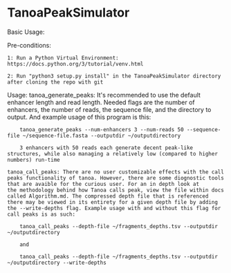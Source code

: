 # TanoaPeakSimulator
Basic Usage:

Pre-conditions:

    1: Run a Python Virtual Environment: https://docs.python.org/3/tutorial/venv.html

    2: Run "python3 setup.py install" in the TanoaPeakSimulator directory after cloning the repo with git

Usage:
    tanoa_generate_peaks: It's recommended to use the default enhancer length and read length. Needed flags
    are the number of enhancers, the number of reads, the sequence file, and the directory to output.
    And example usage of this program is this:
    
        tanoa_generate_peaks --num-enhancers 3 --num-reads 50 --sequence-file ~/sequence-file.fasta --outputdir ~/outputdirectory

        3 enhancers with 50 reads each generate decent peak-like structures, while also managing a relatively low (compared to higher numbers) run-time
    
    tanoa_call_peaks: There are no user customizable effects with the call peaks functionality of tanoa. However, there are some diognostic tools that are avaible for the curious user. For an in depth look at 
    the methodology behind how Tanoa calls peak, view the file within docs called Algorithm.md. The compressed depth file that is referenced there may be viewed in its entirety for a given depth file by adding the --write-depths flag. Example usage with and without this flag for call peaks is as such:
        
        tanoa_call_peaks --depth-file ~/fragments_depths.tsv --outputdir ~/outputdirectory

        and

        tanoa_call_peaks --depth-file ~/fragments_depths.tsv --outputdir ~/outputdirectory --write-depths

